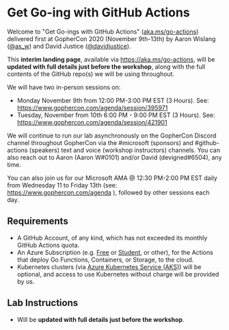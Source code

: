 # Get Go-ing with GitHub Actions

Welcome to "Get Go-ings with GitHub Actions" ([aka.ms/go-actions](https://aka.ms/go-actions)) delivered first at GopherCon 2020 (November 9th-13th) by Aaron Wislang ([@as\_w](https://twitter.com/as_w)) and David Justice ([@davidjustice](https://twitter.com/davidjustice)).

This **interim landing page**, available via <https://aka.ms/go-actions>, will be **updated with full details just before the workshop**, along with the full contents of the GitHub repo(s) we will be using throughout.

We will have two in-person sessions on:

- Monday November 9th from 12:00 PM-3:00 PM EST (3 Hours). See: <https://www.gophercon.com/agenda/session/395971>
- Tuesday, November from 10th 6:00 PM - 9:00 PM EST (3 Hours). See: <https://www.gophercon.com/agenda/session/421901>

We will continue to run our lab asynchronously on the GopherCon Discord channel throughout GopherCon via the \#microsoft (sponsors) and #github-actions (speakers) text and voice (workshop instructors) channels. You can also reach out to Aaron (Aaron W#0101) and/or David (devigned#6504), any time.

You can also join us for our Microsoft AMA @ 12:30 PM-2:00 PM EST daily from Wednesday 11 to Friday 13th (see: https://www.gophercon.com/agenda ), followed by other sessions each day.

## Requirements
- A GitHub Account, of any kind, which has not exceeded its monthly GitHub Actions quota.
- An Azure Subscription (e.g. [Free](https://aka.ms/azure-free-account) or [Student](https://aka.ms/azure-student-account), or other), for the Actions that deploy Go Functions, Containers, or Storage, to the cloud.
- Kubernetes clusters (via [Azure Kubernetes Service (AKS)](https://docs.microsoft.com/en-us/azure/aks/)) will be optional, and access to use Kubernetes without charge will be provided by us.

## Lab Instructions
- Will be **updated with full details just before the workshop**.
